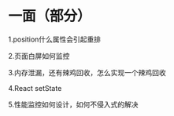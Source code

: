 # 一面（部分）

1.position什么属性会引起重排

2.页面白屏如何监控

3.内存泄漏，还有辣鸡回收，怎么实现一个辣鸡回收

4.React setState

5.性能监控如何设计，如何不侵入式的解决
